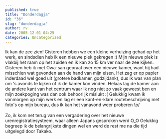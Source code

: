 ```yaml
---
published: true
title: "Donderdagja"
id: "36"
slug: "donderdagja"
author: rv
date: 2005-12-01 04:25
categories: Uncategorized
---
```

Ik kan de zee zien! Gisteren hebben we een kleine verhuizing gehad op het werk, en sindsdien heb ik een nieuwe plek gekregen :) Mijn nieuwe plek is vlakbij het raam op het zuiden en ik kan zo 15 km ver naar de zee kijken. Gisteren heb ik met Owa-san gepraat over een nieuwe kamer, want hij had misschien wat gevonden aan de hand van mijn eisen. Het zag er op papier inderdaad wel goed uit (grotere badkamer, godzijdank), dus ik was van plan om 's avonds te kijken of ik de kamer kon vinden. Helaas lag de kamer aan de andere kant van het centrum waar ik nog niet zo vaak geweest ben en mijn zoekpoging was dan ook behoorlijk mislukt :( Gelukkig kwam ik vanmorgen op mijn werk en lag er een kant-en-klare routebeschrijving met foto's op mijn bureau, dus ik kan het vanavond weer proberen \o/<br /><br />Zo, ik kom net terug van een vergadering over het nieuwe urenregistratiesysteem, waar alleen Japans gesproken werd O_O Gelukkig begreep ik de belangrijkste dingen wel en werd de rest me na die tijd uitgelegd door Takako.